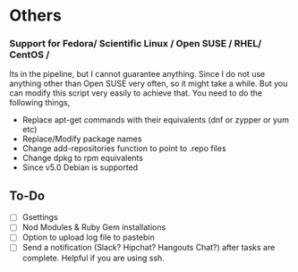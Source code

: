 # Others

### Support for Fedora/ Scientific Linux / Open SUSE / RHEL/ CentOS /<put your favorite distro>

Its in the pipeline, but I cannot guarantee anything. Since I do not use anything other than Open SUSE very often, so it might take a while. But you can modify this script very easily to achieve that. You need to do the following things,

- Replace apt-get commands with their equivalents (dnf or zypper or yum etc)
- Replace/Modify package names
- Change add-repositories function to point to .repo files
- Change dpkg to rpm equivalents
- Since v5.0 Debian is supported

## To-Do

- [ ] Gsettings
- [ ] Nod Modules & Ruby Gem installations
- [ ] Option to upload log file to pastebin
- [ ] Send a notification (Slack? Hipchat? Hangouts Chat?) after tasks are complete. Helpful if you are using ssh.
